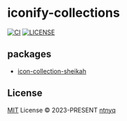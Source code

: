 # iconify-collections

[![CI](https://github.com/ntnyq/iconify-collections/workflows/CI/badge.svg)](https://github.com/ntnyq/iconify-collections/actions)
[![LICENSE](https://img.shields.io/github/license/ntnyq/iconify-collections.svg)](https://github.com/ntnyq/iconify-collections/blob/main/LICENSE)

## packages

- [icon-collection-sheikah](./packages/sheikah)

## License

[MIT](./LICENSE) License © 2023-PRESENT [ntnyq](https://github.com/ntnyq)
